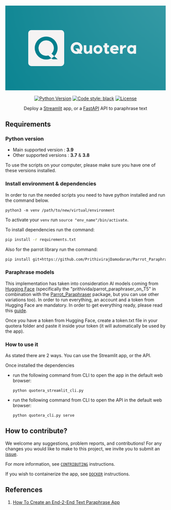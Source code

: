 <div align="center">

![Quotera](src/streamlit_quotera/references/logo_2.png)

[![Python Version](https://img.shields.io/badge/python-3.7%20%7C%203.8%20%7C%203.9-blue.svg)](#supported-python-versions)
[![Code style: black](https://img.shields.io/badge/code%20style-black-000000.svg)](https://github.com/psf/black)
[![License](https://img.shields.io/badge/License-MIT-informational.svg)](https://github.com/artefactory-global/streamlit_prophet/blob/main/LICENSE)

Deploy a [Streamlit](https://streamlit.io/) app, or a [FastAPI](https://fastapi.tiangolo.com/) API to paraphrase text

</div>

## Requirements
### Python version
* Main supported version : <strong>3.9</strong> <br>
* Other supported versions : <strong>3.7</strong> & <strong>3.8</strong>

To use the scripts on your computer, please make sure you have one of these versions installed.

### Install environment & dependencies

In order to run the needed scripts you need to have python installed and run the command below.
```
python3 -m venv /path/to/new/virtual/environment
```

To activate your `venv` run `source "env_name"/bin/activate`.

To install dependencies run the command:

```bash
pip install -r requirements.txt
```

Also for the parrot library run the command:

```bash
pip install git+https://github.com/PrithivirajDamodaran/Parrot_Paraphraser.git
```
### Paraphrase models

This implementation has taken into consideration AI models coming from [Hugging Face](https://huggingface.co/) (specifically the "prithivida/parrot_paraphraser_on_T5" in combination with the [Parrot_Paraphraser](https://github.com/PrithivirajDamodaran/Parrot_Paraphraser) package, but you can use other variations too). In order to run everything, an account and a token from Hugging Face are mandatory. In order to get everything ready, please read this [guide](https://huggingface.co/docs/hub/security-tokens).

Once you have a token from Hugging Face, create a token.txt file in your quotera folder and paste it inside your token (it will automatically be used by the app).

### How to use it

As stated there are 2 ways. You can use the Streamlit app, or the API.

Once installed the dependencies
- run the following command from CLI to open the app in the default web browser:

    ```
    python quotera_streamlit_cli.py 
    ```
- run the following command from CLI to open the API in the default web browser:

    ```
    python quotera_cli.py serve
    ```

## How to contribute?

We welcome any suggestions, problem reports, and contributions!
For any changes you would like to make to this project, we invite you to submit an [issue]("https://github.com/stavrostheocharis/quotera/issues").

For more information, see [`CONTRIBUTING`](https://github.com/stavrostheocharis/quotera/blob/main/CONTRIBUTING.md) instructions.

If you wish to containerize the app, see [`DOCKER`](https://github.com/stavrostheocharis/quotera/blob/main/DOCKER.md) instructions.

## References
1. [How To Create an End-2-End Text Paraphrase App](https://medium.com/towards-artificial-intelligence/how-to-create-an-end-2-end-text-paraphrase-app-db83a4e05918)